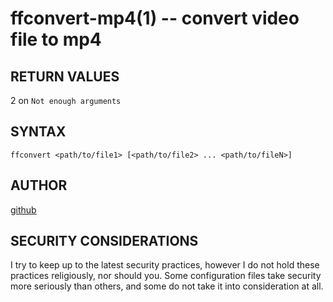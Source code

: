 ffconvert-mp4(1) -- convert video file to mp4
===========================================================

## RETURN VALUES
2 on `Not enough arguments`

## SYNTAX
`ffconvert <path/to/file1> [<path/to/file2> ... <path/to/fileN>]`

## AUTHOR
[github](github.com/gerelef/)

## SECURITY CONSIDERATIONS
I try to keep up to the latest security practices, however I do not hold these practices religiously, nor should you. Some configuration files take security more seriously than others, and some do not take it into consideration at all. 
